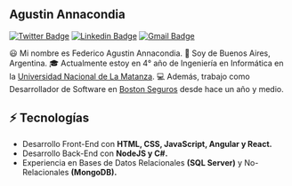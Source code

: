 <h2>Agustin Annacondia</h2>

[![Twitter Badge](https://img.shields.io/badge/-@agusannacondia-1ca0f1?style=flat-square&labelColor=1ca0f1&logo=twitter&logoColor=white&link=https://twitter.com/agusannacondia)](https://twitter.com/agusannacondia) 
[![Linkedin Badge](https://img.shields.io/badge/-agustinannacondia-blue?style=flat-square&logo=Linkedin&logoColor=white&link=https://www.linkedin.com/in/federico-agustin-annacondia-28104512b/)](https://www.linkedin.com/in/federico-agustin-annacondia-28104512b/) 
[![Gmail Badge](https://img.shields.io/badge/-agustinannacondia@gmail.com-c14438?style=flat-square&logo=Gmail&logoColor=white&link=mailto:agustinannacondia@gmail.com)](mailto:agustinannacondia@gmail.com)


😃 Mi nombre es Federico Agustin Annacondia. 🏡 Soy de Buenos Aires, Argentina. 🎓 Actualmente estoy en 4° año de Ingeniería en Informática en la [Universidad Nacional de La Matanza](https://www.unlam.edu.ar/). 
💻 Además, trabajo como Desarrollador de Software en [Boston Seguros](http://www.boston.com.ar/) desde hace un año y medio.

## ⚡ Tecnologías

- Desarrollo Front-End con **HTML, CSS, JavaScript, Angular y React.**
- Desarrollo Back-End con **NodeJS y C#.**
- Experiencia en Bases de Datos Relacionales **(SQL Server)** y No-Relacionales **(MongoDB).**
